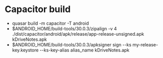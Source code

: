 # Capacitor build

- quasar build -m capacitor -T android
- $ANDROID_HOME/build-tools/30.0.3/zipalign -v 4 ./dist/capacitor/android/apk/release/app-release-unsigned.apk kDriveNotes.apk
- $ANDROID_HOME/build-tools/30.0.3/apksigner sign --ks my-release-key.keystore --ks-key-alias alias_name kDriveNotes.apk
